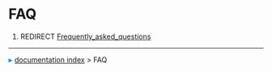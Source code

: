 # FAQ
1.  REDIRECT [Frequently_asked_questions](Frequently_asked_questions.md)



---
![](images/Right_arrow.png) [documentation index](../README.md) > FAQ
